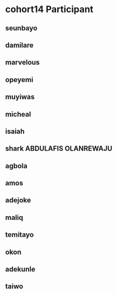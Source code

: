 # cohort14 Participant

## seunbayo
## damilare
## marvelous
## opeyemi
## muyiwas
## micheal
## isaiah
## shark ABDULAFIS OLANREWAJU 
## agbola
## amos
## adejoke
## maliq
## temitayo
## okon
## adekunle
## taiwo 

